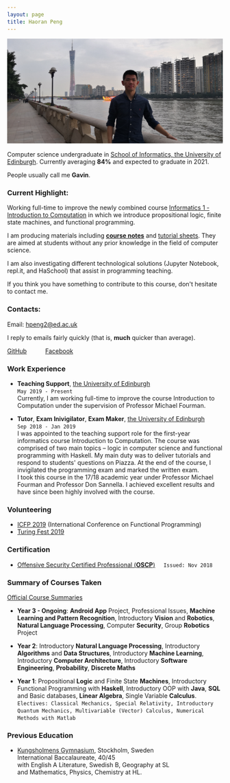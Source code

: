 ```yaml
---
layout: page
title: Haoran Peng
---
```


<img src="background.jpg" alt="background">

Computer science undergraduate in <a href="https://www.ed.ac.uk/informatics" target="_blank">School of Informatics, the University of Edinburgh</a>. Currently averaging **84%** and expected to graduate in 2021. 

People usually call me **Gavin**.

### Current Highlight:
Working full-time to improve the newly combined course <a href="http://www.drps.ed.ac.uk/19-20/dpt/cxinfr08025.htm" target="_blank">Informatics 1 - Introduction to Computation</a> in which we introduce propositional logic, finite state machines, and functional programming. 

I am producing materials including <a href="notes.pdf">**course notes**</a> and <a href="sheet.pdf">tutorial sheets</a>. They are aimed at students without any prior knowledge in the field of computer science.   

I am also investigating different technological solutions (Jupyter Notebook, repl.it, and HaSchool) that assist in programming teaching.  

If you think you have something to contribute to this course, don't hesitate to contact me.

### Contacts:
Email: <a href="mailto:hpeng2@ed.ac.uk" target="_blank">hpeng2@ed.ac.uk</a>

I reply to emails fairly quickly (that is, **much** quicker than average).  

<a href="https://github.com/GavinPHR" target="_blank">GitHub</a> &nbsp; &nbsp; &nbsp; &nbsp; &nbsp; <a href="https://www.facebook.com/gavin.peng.98" target="_blank">Facebook</a>
### Work Experience

* **Teaching Support**, <a href="https://www.ed.ac.uk/informatics" target="_blank">the University of Edinburgh</a>  
`May 2019 - Present`  
Currently, I am working full-time to improve the course Introduction to Computation under the supervision of Professor Michael Fourman.  

* **Tutor**, **Exam Inivigilator**, **Exam Maker**, <a href="https://www.ed.ac.uk/informatics" target="_blank">the University of Edinburgh</a>  
`Sep 2018 - Jan 2019`  
I was appointed to the teaching support role for the first-year informatics course Introduction to Computation. The course was comprised of two main topics – logic in computer science and functional programming with Haskell. My main duty was to deliver tutorials and respond to students' questions on Piazza. At the end of the course, I invigilated the programming exam and marked the written exam.  
I took this course in the 17/18 academic year under Professor Michael Fourman and Professor Don Sannella. I achieved excellent results and have since been highly involved with the course.

### Volunteering

* <a href="https://icfp19.sigplan.org/home" target="_blank">ICFP 2019</a> (International Conference on Functional Programming)
* <a href="https://www.turingfest.com" target="_blank">Turing Fest 2019</a> 

### Certification

* <a href="https://www.youracclaim.com/badges/81617d64-8207-4da3-987b-30921a556f1b/linked_in_profile" target="_blank">Offensive Security Certified Professional (**OSCP**)</a> &nbsp; &nbsp; `Issued: Nov 2018`

### Summary of Courses Taken 

<a href="http://www.drps.ed.ac.uk/19-20/dpt/cx_sb_infr.htm" target="_blank">Official Course Summaries</a>

* **Year 3 - Ongoing**: **Android App** Project, Professional Issues, **Machine Learning and Pattern Recognition**, Introductory **Vision** and **Robotics**, **Natural Language Processing**, Computer **Security**, Group **Robotics** Project

* **Year 2**: Introductory **Natural Language Processing**, Introductory **Algorithms** and **Data Structures**, Introductory **Machine Learning**, Introductory **Computer Architecture**, Introductory **Software Engineering**, **Probability**, **Discrete Maths**

* **Year 1**: Propositional **Logic** and Finite State **Machines**, Introductory Functional Programming with **Haskell**, Introductory OOP with **Java**, **SQL** and Basic databases, **Linear Algebra**, Single Variable **Calculus**.  
`Electives: Classical Mechanics, Special Relativity, Introductory Quantum Mechanics, Multivariable (Vector) Calculus, Numerical Methods with Matlab`


### Previous Education

* <a href="https://kungsholmensgymnasium.stockholm.se/" target="_blank">Kungsholmens Gymnasium</a>, Stockholm, Sweden  
International Baccalaureate, 40/45  
with English A Literature, Swedish B, Geography at SL  
and Mathematics, Physics, Chemistry at HL.